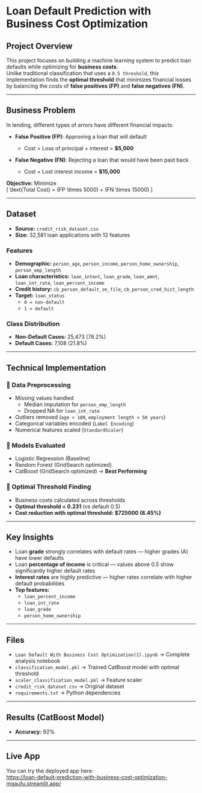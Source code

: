 # Loan Default Prediction with Business Cost Optimization

##  Project Overview
This project focuses on building a machine learning system to predict loan defaults while optimizing for **business costs**.  
Unlike traditional classification that uses a `0.5 threshold`, this implementation finds the **optimal threshold** that minimizes financial losses by balancing the costs of **false positives (FP)** and **false negatives (FN)**.

---

##  Business Problem

In lending, different types of errors have different financial impacts:

- **False Positive (FP)**: Approving a loan that will default  
  - Cost = Loss of principal + interest = **$5,000**

- **False Negative (FN)**: Rejecting a loan that would have been paid back  
  - Cost = Lost interest income = **$15,000**

**Objective:** Minimize  
\[
\text{Total Cost} = (FP \times 5000) + (FN \times 15000)
\]

---

##  Dataset

- **Source:** `credit_risk_dataset.csv`  
- **Size:** 32,581 loan applications with 12 features  

### Features
- **Demographic:** `person_age`, `person_income`, `person_home_ownership`, `person_emp_length`
- **Loan characteristics:** `loan_intent`, `loan_grade`, `loan_amnt`, `loan_int_rate`, `loan_percent_income`
- **Credit history:** `cb_person_default_on_file`, `cb_person_cred_hist_length`
- **Target:** `loan_status`  
  - `0 = non-default`  
  - `1 = default`

### Class Distribution
- **Non-Default Cases:** 25,473 (78.2%)  
- **Default Cases:** 7,108 (21.8%)

---

##  Technical Implementation

### 🔹 Data Preprocessing
- Missing values handled  
  - Median imputation for `person_emp_length`  
  - Dropped NA for `loan_int_rate`  
- Outliers removed (`age < 100`, `employment length < 50 years`)  
- Categorical variables encoded (`Label Encoding`)  
- Numerical features scaled (`StandardScaler`)  

### 🔹 Models Evaluated
- Logistic Regression (Baseline)  
- Random Forest (GridSearch optimized)  
- CatBoost (GridSearch optimized) → **Best Performing**  

### 🔹 Optimal Threshold Finding
- Business costs calculated across thresholds  
- **Optimal threshold = 0.231** (vs default 0.5)  
- **Cost reduction with optimal threshold: $725000 (8.45%)**

---

##  Key Insights
- Loan **grade** strongly correlates with default rates — higher grades (A) have lower defaults  
- Loan **percentage of income** is critical — values above 0.5 show significantly higher default rates  
- **Interest rates** are highly predictive — higher rates correlate with higher default probabilities  
- **Top features:**  
  - `loan_percent_income`  
  - `loan_int_rate`  
  - `loan_grade`  
  - `person_home_ownership`  

---

##  Files
- `Loan Default With Business Cost Optimization(1).ipynb` → Complete analysis notebook  
- `classification_model.pkl` → Trained CatBoost model with optimal threshold  
- `scaler_classification_model.pkl` → Feature scaler  
- `credit_risk_dataset.csv` → Original dataset  
- `requirements.txt` → Python dependencies  

---

##  Results (CatBoost Model)
- **Accuracy:** 92%   

---

##  Live App
You can try the deployed app here:  
https://loan-default-prediction-with-business-cost-optimization-mgaufu.streamlit.app/
